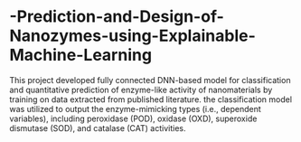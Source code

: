 # -Prediction-and-Design-of-Nanozymes-using-Explainable-Machine-Learning
This project developed fully connected DNN-based model for classification and quantitative prediction of enzyme-like activity of nanomaterials by training on data
extracted from published literature. the classification model was utilized to output the enzyme-mimicking types (i.e., dependent variables), including peroxidase (POD), oxidase (OXD), superoxide dismutase (SOD), and catalase (CAT) activities.
